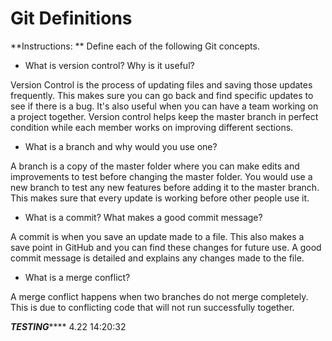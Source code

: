 # Git Definitions

**Instructions: ** Define each of the following Git concepts.

* What is version control?  Why is it useful?

Version Control is the process of updating files and saving those updates frequently. This makes sure you can go back and find specific updates to see if there is a bug. It's also useful when you can have a team working on a project together. Version control helps keep the master branch in perfect condition while each member works on improving different sections.

* What is a branch and why would you use one?

A branch is a copy of the master folder where you can make edits and improvements to test before changing the master folder. You would use a new branch to test any new features before adding it to the master branch. This makes sure that every update is working before other people use it.

* What is a commit? What makes a good commit message?

A commit is when you save an update made to a file. This also makes a save point in GitHub and you can find these changes for future use. A good commit message is detailed and explains any changes made to the file.

* What is a merge conflict?

A merge conflict happens when two branches do not merge completely. This is due to conflicting code that will not run successfully together.


*****TESTING********* 4.22 14:20:32

